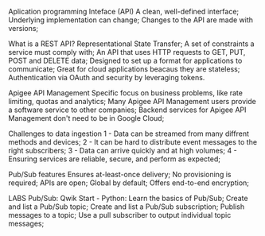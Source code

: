 Aplication programming Inteface (API)
  A clean, well-defined interface;
  Underlying implementation can change;
  Changes to the API are made with versions;

What is a REST API?
  Representational State Transfer;
  A set of constraints a service must comply with;
  An API that uses HTTP requests to GET, PUT, POST and DELETE data;
  Designed to set up a format for applications to communicate;
  Great for cloud applications beacaus they are stateless;
  Authentication via OAuth and security by leveraging tokens.

Apigee API Management
  Specific focus on business problems, like rate limiting, quotas and analytics;
  Many Apigee API Management users provide a software service to other companies;
  Backend services for Apigee API Management don't need to be in Google Cloud;

Challenges to data ingestion
  1 - Data can be streamed from many diffrent methods and devices;
  2 - It can be hard to distribute event messages to the right subscribers;
  3 - Data can arrive quickly and at high volumes;
  4 - Ensuring services are reliable, secure, and perform as expected;

Pub/Sub features
  Ensures at-least-once delivery;
  No provisioning is required;
  APIs are open;
  Global by default;
  Offers end-to-end encryption;

LABS
  Pub/Sub: Qwik Start - Python:
    Learn the basics of Pub/Sub;
    Create and list a Pub/Sub topic;
    Create and list a Pub/Sub subscription;
    Publish messages to a topic;
    Use a pull subscriber to output individual topic messages;
